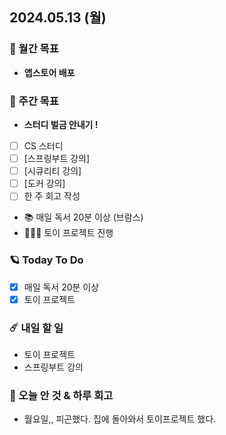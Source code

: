 ## 2024.05.13 (월)

### 🚀 월간 목표

- **앱스토어 배포**
  <br/>

### 💫 주간 목표

- **스터디 벌금 안내기 !**
- [ ] CS 스터디
- [ ] [스프링부트 강의]
- [ ] [시큐리티 강의]
- [ ] [도커 강의]
- [ ] 한 주 회고 작성
- 📚 매일 독서 20분 이상 (브람스)
- 🦹🏻‍♀️ 토이 프로젝트 진행
  <br/>

### 🪐 Today To Do

- [x] 매일 독서 20분 이상
- [x] 토이 프로젝트
  <br/>

### ☄️ 내일 할 일

- 토이 프로젝트
- 스프링부트 강의
  <br/>

### 👾 오늘 안 것 & 하루 회고

- 월요일,, 피곤했다. 집에 돌아와서 토이프로젝트 했다.